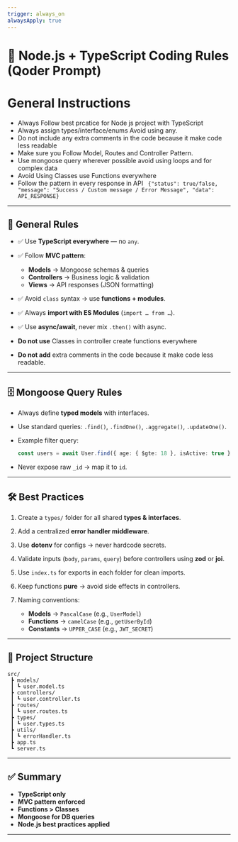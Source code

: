 ```yaml
---
trigger: always_on
alwaysApply: true
---
```


# 🚀 Node.js + TypeScript Coding Rules (Qoder Prompt)

# General Instructions

- Always Follow best prcatice for Node js project with TypeScript
- Always assign types/interface/enums Avoid using any.
- Do not include any extra comments in the code because it make code less readable
- Make sure you Follow Model, Routes and Controller Pattern.
- Use mongoose query wherever possible avoid using loops and for complex data
- Avoid Using Classes use Functions everywhere
- Follow the pattern in every response in API
  ` {"status": true/false, "message": "Success / Custom message / Error Message", "data": API_RESPONSE}`

---

## 📌 General Rules

- ✅ Use **TypeScript everywhere** — no `any`.
- ✅ Follow **MVC pattern**:

  - **Models** → Mongoose schemas & queries
  - **Controllers** → Business logic & validation
  - **Views** → API responses (JSON formatting)

- ✅ Avoid `class` syntax → use **functions + modules**.
- ✅ Always **import with ES Modules** (`import … from …`).
- ✅ Use **async/await**, never mix `.then()` with async.
- **Do not use** Classes in controller create functions everywhere
- **Do not add** extra comments in the code because it make code less readable.

---

## 🗄️ Mongoose Query Rules

- Always define **typed models** with interfaces.
- Use standard queries: `.find()`, `.findOne()`, `.aggregate()`, `.updateOne()`.
- Example filter query:

  ```ts
  const users = await User.find({ age: { $gte: 18 }, isActive: true });
  ```

- Never expose raw `_id` → map it to `id`.

---

## 🛠 Best Practices

1. Create a `types/` folder for all shared **types & interfaces**.
2. Add a centralized **error handler middleware**.
3. Use **dotenv** for configs → never hardcode secrets.
4. Validate inputs (`body`, `params`, `query`) before controllers using **zod** or **joi**.
5. Use `index.ts` for exports in each folder for clean imports.
6. Keep functions **pure** → avoid side effects in controllers.
7. Naming conventions:

   - **Models** → `PascalCase` (e.g., `UserModel`)
   - **Functions** → `camelCase` (e.g., `getUserById`)
   - **Constants** → `UPPER_CASE` (e.g., `JWT_SECRET`)

---

## 📂 Project Structure

```
src/
 ┣ models/
 ┃ ┗ user.model.ts
 ┣ controllers/
 ┃ ┗ user.controller.ts
 ┣ routes/
 ┃ ┗ user.routes.ts
 ┣ types/
 ┃ ┗ user.types.ts
 ┣ utils/
 ┃ ┗ errorHandler.ts
 ┣ app.ts
 ┗ server.ts
```

---

## ✅ Summary

- **TypeScript only**
- **MVC pattern enforced**
- **Functions > Classes**
- **Mongoose for DB queries**
- **Node.js best practices applied**

---
